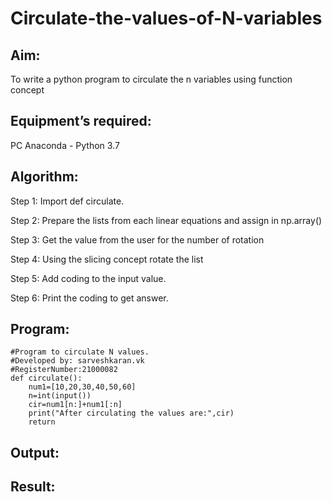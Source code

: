 # Circulate-the-values-of-N-variables
## Aim:
To write a python program to circulate the n variables using function concept
## Equipment’s required:
PC
Anaconda - Python 3.7
## Algorithm: 
Step 1:
Import def circulate.

Step 2:
Prepare the lists from each linear equations and assign in np.array()

Step 3:
Get the value from the user for the number of rotation

Step 4:
Using the slicing concept rotate the list

Step 5:
Add coding to the input value.

Step 6:
Print the coding to get answer.
## Program:
~~~
#Program to circulate N values.
#Developed by: sarveshkaran.vk
#RegisterNumber:21000082
def circulate():
    num1=[10,20,30,40,50,60]
    n=int(input())
    cir=num1[n:]+num1[:n]
    print("After circulating the values are:",cir)
    return
~~~

## Output:

## Result:
